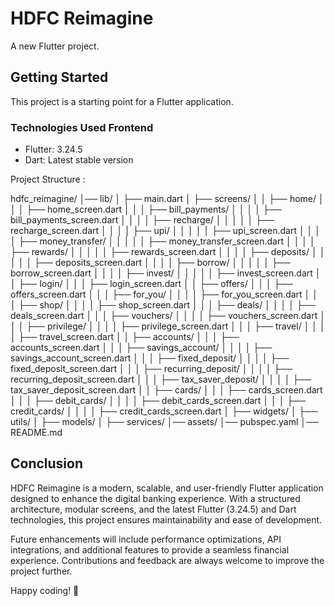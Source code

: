 # HDFC Reimagine

A new Flutter project.

## Getting Started
 
This project is a starting point for a Flutter application.

### Technologies Used Frontend
- Flutter: 3.24.5
- Dart: Latest stable version

Project Structure : 

hdfc_reimagine/
│── lib/
│   ├── main.dart
│   ├── screens/
│   │   ├── home/
│   │   │   ├── home_screen.dart
│   │   │   ├── bill_payments/
│   │   │   │   ├── bill_payments_screen.dart
│   │   │   │   ├── recharge/
│   │   │   │   │   ├── recharge_screen.dart
│   │   │   │   ├── upi/
│   │   │   │   │   ├── upi_screen.dart
│   │   │   │   ├── money_transfer/
│   │   │   │   │   ├── money_transfer_screen.dart
│   │   │   │   ├── rewards/
│   │   │   │   │   ├── rewards_screen.dart
│   │   │   │   ├── deposits/
│   │   │   │   │   ├── deposits_screen.dart
│   │   │   │   ├── borrow/
│   │   │   │   │   ├── borrow_screen.dart
│   │   │   │   ├── invest/
│   │   │   │   │   ├── invest_screen.dart
│   │   ├── login/
│   │   │   ├── login_screen.dart
│   │   ├── offers/
│   │   │   ├── offers_screen.dart
│   │   │   ├── for_you/
│   │   │   │   ├── for_you_screen.dart
│   │   │   ├── shop/
│   │   │   │   ├── shop_screen.dart
│   │   │   ├── deals/
│   │   │   │   ├── deals_screen.dart
│   │   │   ├── vouchers/
│   │   │   │   ├── vouchers_screen.dart
│   │   │   ├── privilege/
│   │   │   │   ├── privilege_screen.dart
│   │   │   ├── travel/
│   │   │   │   ├── travel_screen.dart
│   │   ├── accounts/
│   │   │   ├── accounts_screen.dart
│   │   │   ├── savings_account/
│   │   │   │   ├── savings_account_screen.dart
│   │   │   ├── fixed_deposit/
│   │   │   │   ├── fixed_deposit_screen.dart
│   │   │   ├── recurring_deposit/
│   │   │   │   ├── recurring_deposit_screen.dart
│   │   │   ├── tax_saver_deposit/
│   │   │   │   ├── tax_saver_deposit_screen.dart
│   │   ├── cards/
│   │   │   ├── cards_screen.dart
│   │   │   ├── debit_cards/
│   │   │   │   ├── debit_cards_screen.dart
│   │   │   ├── credit_cards/
│   │   │   │   ├── credit_cards_screen.dart
│   ├── widgets/
│   ├── utils/
│   ├── models/
│   ├── services/
│── assets/
│── pubspec.yaml
│── README.md

## Conclusion

HDFC Reimagine is a modern, scalable, and user-friendly Flutter application designed to enhance the digital banking experience. With a structured architecture, modular screens, and the latest Flutter (3.24.5) and Dart technologies, this project ensures maintainability and ease of development.

Future enhancements will include performance optimizations, API integrations, and additional features to provide a seamless financial experience. Contributions and feedback are always welcome to improve the project further.

Happy coding! 🚀
